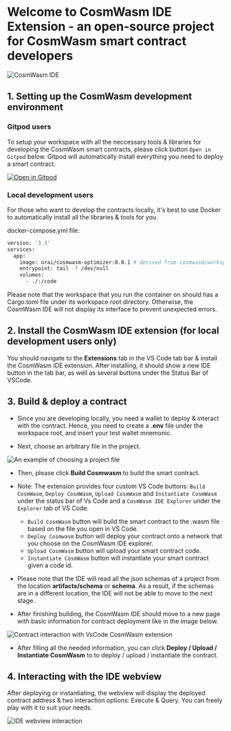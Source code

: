 # Welcome to CosmWasm IDE Extension - an open-source project for CosmWasm smart contract developers

![CosmWasm IDE](https://raw.githubusercontent.com/oraichain/vscode-cosmwasm/docs/contributing/public/logo-128.png)

## 1. Setting up the CosmWasm development environment

### Gitpod users

To setup your workspace with all the neccessary tools & libraries for developing the CosmWasm smart contracts, please click button ```Open in Gitpod``` below. Gitpod will automatically install everything you need to deploy a smart contract.

[![Open in Gitpod](https://gitpod.io/button/open-in-gitpod.svg)](https://gitpod.io/#https://github.com/oraichain/cosmwasm-gitpod)

### Local development users

For those who want to develop the contracts locally, it's best to use Docker to automatically install all the libraries & tools for you.

docker-compose.yml file:

```bash
version: '3.3'
services:
  app:
    image: orai/cosmwasm-optimizer:0.0.1 # derived from cosmwasm/workspace-optimizer:0.12.6. Source: https://github.com/CosmWasm/rust-optimizer
    entrypoint: tail -f /dev/null
    volumes:
      - ./:/code
```

Please note that the workspace that you run the container on should has a Cargo.toml file under its workspace root directory. Otherwise, the CosmWasm IDE will not display its interface to prevent unexpected errors.

## 2. Install the CosmWasm IDE extension (for local development users only)

You should navigate to the **Extensions** tab in the VS Code tab bar & install the CosmWasm IDE extension. After installing, it should show a new IDE button in the tab bar, as well as several buttons under the Status Bar of VSCode.

## 3. Build & deploy a contract

- Since you are developing locally, you need a wallet to deploy & interact with the contract. Hence, you need to create a **.env** file under the workspace root, and insert your test wallet mnemonic. 

- Next, choose an arbitrary file in the project.

![An example of choosing a project file](https://raw.githubusercontent.com/oraichain/cosmwasm-gitpod/master/docs/assets/choose-a-file.png)

- Then, please click **Build Cosmwasm** to build the smart contract.

* Note: The extension provides four custom VS Code buttons: ```Build CosmWasm```,  ```Deploy CosmWasm```, ```Upload CosmWasm``` and ```Instantiate CosmWasm``` under the status bar of Vs Code and a ```CosmWasm IDE Explorer``` under the ```Explorer``` tab of VS Code.

  - ```Build CosmWasm``` button will build the smart contract to the .wasm file based on the file you open in VS Code.
  - ```Deploy Cosmwasm``` button will deploy your contract onto a network that you choose on the CosmWasm IDE explorer.
  - ```Upload CosmWasm``` button will upload your smart contract code.
  - ```Instantiate CosmWasm``` button will instantiate your smart contract given a code id.

* Please note that the IDE will read all the json schemas of a project from the location **artifacts/schema** or **schema**. As a result, if the schemas are in a different location, the IDE will not be able to move to the next stage.

- After finishing building, the CosmWasm IDE should move to a new page with basic information for contract deployment like in the image below.

![Contract interaction with VsCode CosmWasm extension](https://raw.githubusercontent.com/oraichain/cosmwasm-gitpod/master/docs/assets/interact.png)

- After filling all the needed information, you can click **Deploy / Upload / Instantiate CosmWasm** to to deploy / upload / instantiate the contract.

## 4. Interacting with the IDE webview

After deploying or instantiating, the webview will display the deployed contract address & two interaction options: Execute & Query. You can freely play with it to suit your needs.

![IDE webview interaction](https://raw.githubusercontent.com/oraichain/cosmwasm-gitpod/master/docs/assets/interaction.png)
```